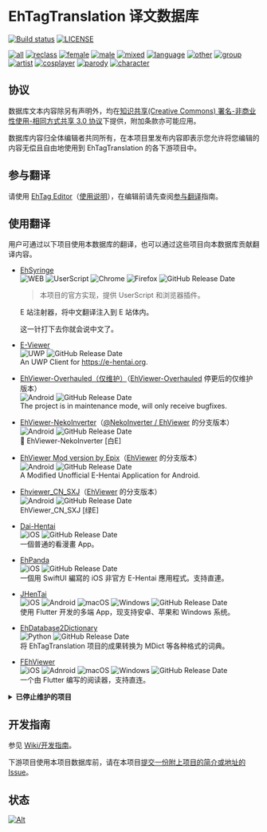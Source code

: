 # EhTagTranslation 译文数据库

[![Build status](../../workflows/build/badge.svg)](../../actions)
[![LICENSE](https://img.shields.io/badge/license-by--nc--sa-orange.svg?logo=creative-commons&logoColor=white)](LICENSE.md)

<!-- [![Commit](https://img.shields.io/endpoint?color=blueviolet&url=https://ehtt.fly.dev/database/~badge)](https://github.com/EhTagTranslation/Database/tree/master)  -->

[![all](https://img.shields.io/endpoint?color=brightgreen&url=https://ehtt.fly.dev/database/all/~badge)](https://ehtt.vercel.app/list/all)
[![reclass](https://img.shields.io/endpoint?color=tomato&url=https://ehtt.fly.dev/database/reclass/~badge)](https://ehtt.vercel.app/list/reclass)
[![female](https://img.shields.io/endpoint?color=deeppink&url=https://ehtt.fly.dev/database/female/~badge)](https://ehtt.vercel.app/list/female)
[![male](https://img.shields.io/endpoint?color=slateblue&url=https://ehtt.fly.dev/database/male/~badge)](https://ehtt.vercel.app/list/male)
[![mixed](https://img.shields.io/endpoint?color=maroon&url=https://ehtt.fly.dev/database/mixed/~badge)](https://ehtt.vercel.app/list/mixed)
[![language](https://img.shields.io/endpoint?color=deepskyblue&url=https://ehtt.fly.dev/database/language/~badge)](https://ehtt.vercel.app/list/language)
[![other](https://img.shields.io/endpoint?color=lightgray&url=https://ehtt.fly.dev/database/other/~badge)](https://ehtt.vercel.app/list/other)
[![group](https://img.shields.io/endpoint?color=darkkhaki&url=https://ehtt.fly.dev/database/group/~badge)](https://ehtt.vercel.app/list/group)
[![artist](https://img.shields.io/endpoint?color=chocolate&url=https://ehtt.fly.dev/database/artist/~badge)](https://ehtt.vercel.app/list/artist)
[![cosplayer](https://img.shields.io/endpoint?color=olive&url=https://ehtt.fly.dev/database/cosplayer/~badge)](https://ehtt.vercel.app/list/cosplayer)
[![parody](https://img.shields.io/endpoint?color=darkviolet&url=https://ehtt.fly.dev/database/parody/~badge)](https://ehtt.vercel.app/list/parody)
[![character](https://img.shields.io/endpoint?color=cadetblue&url=https://ehtt.fly.dev/database/character/~badge)](https://ehtt.vercel.app/list/character)

## 协议

数据库文本内容除另有声明外，均在[知识共享(Creative Commons) 署名-非商业性使用-相同方式共享 3.0 协议](LICENSE.md)下提供，附加条款亦可能应用。

数据库内容归全体编辑者共同所有，在本项目里发布内容即表示您允许将您编辑的内容无偿且自由地使用到 EhTagTranslation 的各下游项目中。

## 参与翻译

请使用 [EhTag Editor](https://ehtt.vercel.app)（[使用说明](../../../Editor/wiki)），在编辑前请先查阅[参与翻译](../../wiki/参与翻译)指南。

## 使用翻译

用户可通过以下项目使用本数据库的翻译，也可以通过这些项目向本数据库贡献翻译内容。

- [EhSyringe](../../../EhSyringe)  
  ![WEB][plat-web] ![UserScript][plat-userscript] ![Chrome][plat-chrome] ![Firefox][plat-firefox] ![GitHub Release Date](https://img.shields.io/github/release-date/EhTagTranslation/EhSyringe?label=%E6%9C%80%E5%90%8E%E6%9B%B4%E6%96%B0)

  > 本项目的官方实现，提供 UserScript 和浏览器插件。

  E 站注射器，将中文翻译注入到 E 站体内。

  这一针打下去你就会说中文了。

- [E-Viewer](https://github.com/OpportunityLiu/E-Viewer)  
  ![UWP][plat-uwp] ![GitHub Release Date](https://img.shields.io/github/release-date/OpportunityLiu/E-Viewer?label=%E6%9C%80%E5%90%8E%E6%9B%B4%E6%96%B0)  
  An UWP Client for <https://e-hentai.org>.

- [EhViewer-Overhauled（仅维护）](https://github.com/FooIbar/EhViewer)（[EhViewer-Overhauled](https://github.com/Ehviewer-Overhauled/Ehviewer) 停更后的仅维护版本）  
  ![Android][plat-android] ![GitHub Release Date](https://img.shields.io/github/release-date/FooIbar/Ehviewer?label=%E6%9C%80%E5%90%8E%E6%9B%B4%E6%96%B0)  
  The project is in maintenance mode, will only receive bugfixes.

- [EhViewer-NekoInverter](https://github.com/EhViewer-NekoInverter/EhViewer)（[@NekoInverter / EhViewer](https://gitlab.com/NekoInverter/EhViewer) 的分支版本）  
  ![Android][plat-android] ![GitHub Release Date](https://img.shields.io/github/release-date/EhViewer-NekoInverter/EhViewer?label=%E6%9C%80%E5%90%8E%E6%9B%B4%E6%96%B0)  
  🥥 EhViewer-NekoInverter [白E]

- [EhViewer Mod version by Epix](https://github.com/exzhawk/EhViewer)（[EhViewer](https://github.com/seven332/EhViewer) 的分支版本）  
  ![Android][plat-android] ![GitHub Release Date](https://img.shields.io/github/release-date/exzhawk/EhViewer?label=%E6%9C%80%E5%90%8E%E6%9B%B4%E6%96%B0)  
  A Modified Unofficial E-Hentai Application for Android.

- [Ehviewer_CN_SXJ](https://github.com/xiaojieonly/Ehviewer_CN_SXJ)（[EhViewer](https://github.com/seven332/EhViewer) 的分支版本）  
  ![Android][plat-android] ![GitHub Release Date](https://img.shields.io/github/release-date/xiaojieonly/Ehviewer_CN_SXJ?label=%E6%9C%80%E5%90%8E%E6%9B%B4%E6%96%B0)  
  EhViewer_CN_SXJ [绿E]

- [Dai-Hentai](https://github.com/DaidoujiChen/Dai-Hentai)  
  ![iOS][plat-ios] ![GitHub Release Date](https://img.shields.io/github/release-date/DaidoujiChen/Dai-Hentai?label=%E6%9C%80%E5%90%8E%E6%9B%B4%E6%96%B0)  
  一個普通的看漫畫 App。

- [EhPanda](https://ehpanda.app)  
  ![iOS][plat-ios] ![GitHub Release Date](https://img.shields.io/github/release-date/tatsuz0u/EhPanda?label=%E6%9C%80%E5%90%8E%E6%9B%B4%E6%96%B0)  
  一個用 SwiftUI 編寫的 iOS 非官方 E-Hentai 應用程式。支持直連。

- [JHenTai](https://github.com/jiangtian616/JHenTai)  
  ![iOS][plat-ios] ![Android][plat-android] ![macOS][plat-macos] ![Windows][plat-windows] ![GitHub Release Date](https://img.shields.io/github/release-date/jiangtian616/JHenTai?label=%E6%9C%80%E5%90%8E%E6%9B%B4%E6%96%B0)  
  使用 Flutter 开发的多端 App，现支持安卓、苹果和 Windows 系统。

- [EhDatabase2Dictionary](https://github.com/HeavySnowJakarta/EhDatabase2Dictionary)  
  ![Python][plat-python] ![GitHub Release Date](https://img.shields.io/github/release-date/HeavySnowJakarta/EhDatabase2Dictionary?label=%E6%9C%80%E5%90%8E%E6%9B%B4%E6%96%B0)  
  将 EhTagTranslation 项目的成果转换为 MDict 等各种格式的词典。
  
- [FEhViewer](https://github.com/3003h/FEhViewer)  
  ![iOS][plat-ios] ![Adnroid][plat-android] ![macOS][plat-macos] ![Windows][plat-windows] ![GitHub Release Date](https://img.shields.io/github/release-date/3003h/FEhViewer?label=%E6%9C%80%E5%90%8E%E6%9B%B4%E6%96%B0)  
  一个由 Flutter 编写的阅读器，支持直连。

<details>

<summary><strong>已停止维护的项目</strong></summary>

- [EhTagBuilder](https://github.com/Mapaler/EhTagTranslator/wiki/EhTagBuilder)  
  ![WEB][plat-web] ![UserScript][plat-userscript]

  > 本项目的前身，使用 UserScript 实现，已被 EhSyringe 取代。

  EhTagBuilder 简称 "ETB"。

  翻译实现方式：ETB 先获取 Wiki 数据库网页，获得翻译数据，生成对应格式的 CSS 代码，再由 Stylus 扩展附加到 E 绅士网页上。

- [E-HentaiViewer](https://github.com/kayanouriko/E-HentaiViewer)  
  ![iOS][plat-ios] ![GitHub Release Date](https://img.shields.io/github/release-date/kayanouriko/E-HentaiViewer?label=%E6%9C%80%E5%90%8E%E6%9B%B4%E6%96%B0)  
  一个 E-Hentai 的 iOS 端阅读器。

- [EhViewer](https://github.com/seven332/EhViewer)  
  ![Android][plat-android] ![GitHub Release Date](https://img.shields.io/github/release-date/seven332/EhViewer?label=%E6%9C%80%E5%90%8E%E6%9B%B4%E6%96%B0)  
  An Unofficial E-Hentai Application for Android.

- [@NekoInverter / EhViewer](https://gitlab.com/NekoInverter/EhViewer)（[EhViewer](https://github.com/seven332/EhViewer) 的分支版本）  
 ![Android][plat-android]  
 An E-Hentai Application for Android.

- [EhViewer-Overhauled](https://github.com/Ehviewer-Overhauled/Ehviewer)（[@NekoInverter / EhViewer](https://gitlab.com/NekoInverter/EhViewer) 的分支版本）  
  ![Android][plat-android] ![GitHub Release Date](https://img.shields.io/github/release-date/Ehviewer-Overhauled/Ehviewer?label=%E6%9C%80%E5%90%8E%E6%9B%B4%E6%96%B0)  
  EhViewer overhauled with Material Design 3 and more.  

- [ExHentai 中文标签助手](https://github.com/SunBrook/EHentai.Tags.CN)  
  ![WEB][plat-web] ![UserScript][plat-userscript] ![GitHub Release Date](https://img.shields.io/github/release-date/SunBrook/EHentai.Tags.CN?label=%E6%9C%80%E5%90%8E%E6%9B%B4%E6%96%B0)  
  一个将 E 站标签翻译成中文并分组展示，方便搜索的油猴脚本。
</details>

## 开发指南

参见 [Wiki/开发指南](../../wiki/开发指南)。

下游项目使用本项目数据库前，请在本项目[提交一份附上项目的简介或地址的 Issue](../../issues/new?labels=数据库使用&template=db-use.md&title=数据库使用+-+%5B项目名称%5D)。

[plat-web]: https://img.shields.io/badge/WEB-yellow.svg?logo=javascript&logoColor=fff&color=yellow
[plat-userscript]: https://img.shields.io/badge/UserScript-yellow.svg?logo=tampermonkey&logoColor=fff&color=00485B
[plat-chrome]: https://img.shields.io/badge/Chrome插件-yellow.svg?logo=google-chrome&logoColor=fff&color=4285F4
[plat-firefox]: https://img.shields.io/badge/Firefox插件-yellow.svg?logo=firefox-browser&logoColor=fff&color=FF7139
[plat-ios]: https://img.shields.io/badge/iOS-lightgrey.svg?logo=apple&logoColor=fff&color=666
[plat-uwp]: https://img.shields.io/badge/UWP-blue.svg?logo=windows&logoColor=fff&color=0078D6
[plat-android]: https://img.shields.io/badge/Android-brightgreen.svg?logo=android&logoColor=fff
[plat-windows]: https://img.shields.io/badge/Windows-blue.svg?logo=windows&logoColor=fff&color=0078D6
[plat-macos]: https://img.shields.io/badge/macOS-lightgrey.svg?logo=apple&logoColor=fff&color=666
[plat-python]: https://img.shields.io/badge/-Python-F9DC3E.svg?logo=python&style=flat

## 状态

[![Alt](https://repobeats.axiom.co/api/embed/2245f0745828242e4da50315448575353b94df96.svg "Repobeats analytics image")](https://github.com/EhTagTranslation/Database/pulse)
